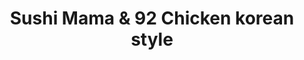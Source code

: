 ---
layout: place
title: Sushi Mama & 92 Chicken korean style
permalink: /virginia/virginia-beach/sushi-mama-92-chicken-korean-style.html
stateAbbr: VA
stateName: Virginia
cityName: Virginia Beach
seo:
  type: restaurant
  links: https://sushimama.menu11.com/
place_id: ChIJ66NmUt-VuokRrFnD3Q4G39Q
photos:
  - name: >-
      places/ChIJ66NmUt-VuokRrFnD3Q4G39Q/photos/AeeoHcLfxh3s-yK1WYuWlg1702pt1Ky-4luC6owisBp5yF7t6mfMhi3VrfujkLiSV63NQweJx3DOlXxapX9RrAI-8UM8614L_LbJDsddD-a_3phZQuibywdSeKMF-ZQkRw24mKX14GjBZus4gF2AOxGR36RF-lifn2OaCMkGsSZ8rLNbonYFW5TkEV8Hi7yVVp0ZeemVi_ZZWXkYGjdl7l47kzV0xRP1T7c44vhPi24S4QLXAgSKFbFGTltS84eGs2SMJX2RTbwmY1JpVJZz0FjLIHN4ifwapTuI2Nr9KkOqzlMutSQhFUNdqKk3yEZnnOq6o5yPYmGLxMp7H4rwJlCMLTqjgWqwDGM-AkIL8DvwJOlPOeXTx7uXZo-OrUMlXX2kU1rtaXEON6drERgaiuC_-QVEoIrE69Yj1iN_4cVEQBnihA
    widthPx: 4032
    heightPx: 3024
    authorAttributions:
      - displayName: MzShibaBaby Eason
        uri: https://maps.google.com/maps/contrib/114228307856759087459
        photoUri: >-
          https://lh3.googleusercontent.com/a-/ALV-UjXaL8AObDSbhkXB56Cv6vGpxxq_Uo6eLOyl3SBgnXyke87vZMdH=s100-p-k-no-mo
    flagContentUri: >-
      https://www.google.com/local/imagery/report/?cb_client=maps_api_places.places_api&image_key=!1e10!2sCIHM0ogKEICAgIDxyaPtAw&hl=en-US
    googleMapsUri: >-
      https://www.google.com/maps/place//data=!3m4!1e2!3m2!1sCIHM0ogKEICAgIDxyaPtAw!2e10!4m2!3m1!1s0x89ba95df5266a3eb:0xd4df060eddc359ac
  - name: >-
      places/ChIJ66NmUt-VuokRrFnD3Q4G39Q/photos/AeeoHcIMM_vG8QKVRHZEmy6cqk-AEZdEolEjeQHHQg-4tzmKNHsnuam7FIvD8oKlMArNIbWyeefjRVJD-8-LQQib0ZE9IgBl4EiqXY66-c-HpjHeZA0HDzA-qo9C4MNaIiqhtCsTXlwV_K5h01ElJ-KgwiThV3PgzU8gUrWZ1MJ244dMOqsLmmHcOISg2o8laB4Bdl66yfc7paRCIWDG6XQPW0XFstch7gpWuUXZ01fChVtiVYZlk-UnSqBAaV0et-XBI7caoZ23qJ26FsTEYsuFMmbfAQxnrqfId8HdSgtxc5ZPFA
    widthPx: 750
    heightPx: 1334
    authorAttributions:
      - displayName: Sushi Mama
        uri: https://maps.google.com/maps/contrib/111112349353207696631
        photoUri: >-
          https://lh3.googleusercontent.com/a-/ALV-UjVa5K02IDqdc4aTgbNLmBvo48fahUT1if01S4dxYd1HD3pzLBI=s100-p-k-no-mo
    flagContentUri: >-
      https://www.google.com/local/imagery/report/?cb_client=maps_api_places.places_api&image_key=!1e10!2sAF1QipMHW_NcBLmrjH8v7UlM3dAXcs1VHCj-T9rywAoD&hl=en-US
    googleMapsUri: >-
      https://www.google.com/maps/place//data=!3m4!1e2!3m2!1sAF1QipMHW_NcBLmrjH8v7UlM3dAXcs1VHCj-T9rywAoD!2e10!4m2!3m1!1s0x89ba95df5266a3eb:0xd4df060eddc359ac
  - name: >-
      places/ChIJ66NmUt-VuokRrFnD3Q4G39Q/photos/AeeoHcJvGSNHOlCPLM4dxnB8_GC8Ttawi0pzpypZH1FF6mLwF0jguxcK6_HMswEhFCqtjhWNytgUYBthVep96-gkyp9q89_fIQNEW_sWSRhRewXOc7XHK2aqow92LAcYD-XsfmA3WrGPJ5CYpD_OhDZillwIIgRS-aCU0AjFsCLq0wH2dbw5ASAJkVO4a268UiavpmYNReAyc6RMKfRCRbD7tW4usKk2XYxznK9HuEmJSgyV0PaQxtwkuirPRfQpA8lklnpudn5IconQoM4DEdq7zTsX61FQPJRH0zIF6dGPDw6qKfpisxhkfY5ZVU3xO-UZWD9q9TqM4IX4qtqYRTzRV6vOviihKGZAiUmMPeu-rKgg806fyjD3AOoa7FH8y3whGTEo2AIFKaDoJMlvVoII0ajoxPs0gbfCugo5fNn6v9Jo6A
    widthPx: 4032
    heightPx: 3024
    authorAttributions:
      - displayName: Zack C
        uri: https://maps.google.com/maps/contrib/117197800635315268113
        photoUri: >-
          https://lh3.googleusercontent.com/a/ACg8ocJogdoAUHA3POWTB8PzRK1yLCLRbfXJdNMswc9hNsa67fnuTJ_p=s100-p-k-no-mo
    flagContentUri: >-
      https://www.google.com/local/imagery/report/?cb_client=maps_api_places.places_api&image_key=!1e10!2sCIHM0ogKEICAgICn-LmdGw&hl=en-US
    googleMapsUri: >-
      https://www.google.com/maps/place//data=!3m4!1e2!3m2!1sCIHM0ogKEICAgICn-LmdGw!2e10!4m2!3m1!1s0x89ba95df5266a3eb:0xd4df060eddc359ac
  - name: >-
      places/ChIJ66NmUt-VuokRrFnD3Q4G39Q/photos/AeeoHcILvy11TwJ7WMkMNtblsm_4fuB6dpqRzZSMMSsuflQq5-XL17fo3JcQTmTFpvnyGOc_gfdrKvINQ_ccIpGURgYUg3BAnYAk2vt08KFsby55iBkFkMd9h36aiwxb6u9bZq_fz3kjV5sMtYiS-eVbFkrHYXAOjMO_yTT0VW_XF9tVJhqzYl6uo1lLlfbFfyopgChLhFomCZQvEovdsQ4JfkfxdOVP6k6POFfWfgjDQ2RzePUR6qjqdUudfeDR7M8b_l0aCOYXfNdJJq834Ref0EelFehU-pzH7hh_1dHI2vi-5Q
    widthPx: 3960
    heightPx: 2640
    authorAttributions:
      - displayName: Sushi Mama & 92 Chicken korean style
        uri: https://maps.google.com/maps/contrib/115270778983573569523
        photoUri: >-
          https://lh3.googleusercontent.com/a-/ALV-UjU18DZUXCGQ1A3Ux1qx7wmJdeTeVb2tq2e26TgojFY1Vp3FCuE=s100-p-k-no-mo
    flagContentUri: >-
      https://www.google.com/local/imagery/report/?cb_client=maps_api_places.places_api&image_key=!1e10!2sAF1QipMGKM6_Z4p9cWVRx0e-DHuHCQ4A5D1w2MoVfnQh&hl=en-US
    googleMapsUri: >-
      https://www.google.com/maps/place//data=!3m4!1e2!3m2!1sAF1QipMGKM6_Z4p9cWVRx0e-DHuHCQ4A5D1w2MoVfnQh!2e10!4m2!3m1!1s0x89ba95df5266a3eb:0xd4df060eddc359ac
  - name: >-
      places/ChIJ66NmUt-VuokRrFnD3Q4G39Q/photos/AeeoHcKnmR4mQrkIE9GOEuTQaVzKifoQin_M_xmq7VZvtDM8MxFylWig5y19HBsrmhGHKOsFKyaaN1onX14HvGCzJ3iwiXka8dGO4lpmYvoUjo75jGjYeKuf6StrYWmrIWGZbqLYZlLq7noU-PiYJYCjK3FJbbrM9RCMsNtNFsanZDEzuJd1rsKrVm4RhZgnay1cdomMRGXPm-9ZXEnMT143mGVyJ86gRigEGMjn-Vuq8yDAdgssdtQlsON6d6hGkPJpUemc-8uxEnG-CzaTyqGk20M8g-cTnHpzx3xVetTN2rVqMg
    widthPx: 580
    heightPx: 576
    authorAttributions:
      - displayName: Sushi Mama & 92 Chicken korean style
        uri: https://maps.google.com/maps/contrib/115270778983573569523
        photoUri: >-
          https://lh3.googleusercontent.com/a-/ALV-UjU18DZUXCGQ1A3Ux1qx7wmJdeTeVb2tq2e26TgojFY1Vp3FCuE=s100-p-k-no-mo
    flagContentUri: >-
      https://www.google.com/local/imagery/report/?cb_client=maps_api_places.places_api&image_key=!1e10!2sAF1QipOe_cnglPQvvftvKWLJKzC0lg0Z5lB3xUDeeav_&hl=en-US
    googleMapsUri: >-
      https://www.google.com/maps/place//data=!3m4!1e2!3m2!1sAF1QipOe_cnglPQvvftvKWLJKzC0lg0Z5lB3xUDeeav_!2e10!4m2!3m1!1s0x89ba95df5266a3eb:0xd4df060eddc359ac
  - name: >-
      places/ChIJ66NmUt-VuokRrFnD3Q4G39Q/photos/AeeoHcIWDGDDtWUNeOXMp3_g-45ApymbZlODpqJstaTjpd9OubJhgfUawPhp7MRn2zK4i3QClDeiE5WQ57orzMYJRlFN4If6Lf3WFbT1gYDQHpWATTNEuerob0920Qip3syfirEYgpKgbuhrenbMbAPSyEfG953mQ0xBNxZiZjj5MTw2Z66QIEcs1tAu-LD5POqnBNrJ0euWvo-GhuSapiPwqqPwgSTwiJ4k2iZBZe5vjTH7XNJFRQHBCMLPt4nkC_c8kaZfJXESMZ0F_M23YBjEW-E-HmmpioQ5eWrmmTreHFuJ8Q
    widthPx: 1280
    heightPx: 960
    authorAttributions:
      - displayName: Sushi Mama & 92 Chicken korean style
        uri: https://maps.google.com/maps/contrib/115270778983573569523
        photoUri: >-
          https://lh3.googleusercontent.com/a-/ALV-UjU18DZUXCGQ1A3Ux1qx7wmJdeTeVb2tq2e26TgojFY1Vp3FCuE=s100-p-k-no-mo
    flagContentUri: >-
      https://www.google.com/local/imagery/report/?cb_client=maps_api_places.places_api&image_key=!1e10!2sAF1QipOOq9r0fsQZdaXBt0nSdUUKC2Rh202yg5ggmMGp&hl=en-US
    googleMapsUri: >-
      https://www.google.com/maps/place//data=!3m4!1e2!3m2!1sAF1QipOOq9r0fsQZdaXBt0nSdUUKC2Rh202yg5ggmMGp!2e10!4m2!3m1!1s0x89ba95df5266a3eb:0xd4df060eddc359ac
  - name: >-
      places/ChIJ66NmUt-VuokRrFnD3Q4G39Q/photos/AeeoHcJxSzn_UD2Qj0d0x8rZOsGHR5Zpc1PkdxOvB8GS03h7WWm3cwfAjwP6GzdrO6lZ2Xvg2P1K4l8uOUmxbrpKk3jV6yehOCfNp2jEfJWtuLAUt-asYBhZ0UHOLXIziPsVsPKcVipiKKmibtcXMvPfXuVjpOaEmQ1z3oNpQJXik7JCKfvxDqUdnqkqFCdggUEO7inp9qkA6q3VYMMvVEWMPitxGvXMZDS7-iPW1bIvYXRaSH-vZZp5hwlYF_bzqj4Kw4yAgpt31AJnpEOEhsRPA51YvNwf7d-5DYhDUjV1gjo4FA
    widthPx: 2502
    heightPx: 1941
    authorAttributions:
      - displayName: Sushi Mama & 92 Chicken korean style
        uri: https://maps.google.com/maps/contrib/115270778983573569523
        photoUri: >-
          https://lh3.googleusercontent.com/a-/ALV-UjU18DZUXCGQ1A3Ux1qx7wmJdeTeVb2tq2e26TgojFY1Vp3FCuE=s100-p-k-no-mo
    flagContentUri: >-
      https://www.google.com/local/imagery/report/?cb_client=maps_api_places.places_api&image_key=!1e10!2sAF1QipN_OptZZZc7H5OOpIuxEVvtiW5P1fyAZPuH_gav&hl=en-US
    googleMapsUri: >-
      https://www.google.com/maps/place//data=!3m4!1e2!3m2!1sAF1QipN_OptZZZc7H5OOpIuxEVvtiW5P1fyAZPuH_gav!2e10!4m2!3m1!1s0x89ba95df5266a3eb:0xd4df060eddc359ac
  - name: >-
      places/ChIJ66NmUt-VuokRrFnD3Q4G39Q/photos/AeeoHcL7k4s69W9VsKRNjAGT5MoAI94luzotQAJlxYoQnsRKQs2H2jyXRutIvs3hH30c4p9gCMXgNHFInJF7V9TTH9QuuF7W3yD6LqBfsEWWtl4nDwM96mo2goSxPbwequH7AH9AZLFmA68K12FOXzWphrZw2NS_cvaCav9F2V_d43FAHgWhDIulzn1W7vrMYoDK5NNsDXcHHuEn74p4RScuZcNXf7i9qxGKoFWoXYi23FMvh6RgjdPvAQLsbwkJNaB_PVwQtmLL7UqrwE01poBrx8HQHAT_cQ-w2YzZib30W_94YA
    widthPx: 1920
    heightPx: 1080
    authorAttributions:
      - displayName: Sushi Mama & 92 Chicken korean style
        uri: https://maps.google.com/maps/contrib/115270778983573569523
        photoUri: >-
          https://lh3.googleusercontent.com/a-/ALV-UjU18DZUXCGQ1A3Ux1qx7wmJdeTeVb2tq2e26TgojFY1Vp3FCuE=s100-p-k-no-mo
    flagContentUri: >-
      https://www.google.com/local/imagery/report/?cb_client=maps_api_places.places_api&image_key=!1e10!2sAF1QipNBpoFJhSmStFZdUP1WL0It-HWm21sItrP3bFLf&hl=en-US
    googleMapsUri: >-
      https://www.google.com/maps/place//data=!3m4!1e2!3m2!1sAF1QipNBpoFJhSmStFZdUP1WL0It-HWm21sItrP3bFLf!2e10!4m2!3m1!1s0x89ba95df5266a3eb:0xd4df060eddc359ac
  - name: >-
      places/ChIJ66NmUt-VuokRrFnD3Q4G39Q/photos/AeeoHcJSSeadbxMphBxfWyeimXb15azleXnkE4OVkZBZFu_yIajrkOQA_nrX3LbmOqUlOKf3G_LIV3zQM-GltoiMfZyxGK7zic7DuFpt5fZ1x-0vuvf03H-YidrOZ8F8BCx7zwpsbsy6guILDUDTBsdjcIoQoBecUxmQ3a_RgFSNPosLn7gdX3ZmaP5pQe4JUI36weOFQR2o-gZCH_c6oGx0qkMyl_GVv8YnE01tQWP-L0qo_NNe-9TQ0dC9B_U1T2sVTiTxlEVFR9Lwcn9_XzUkIBKHIPOnB_qictABW9ogqzwW-w
    widthPx: 1920
    heightPx: 1080
    authorAttributions:
      - displayName: Sushi Mama & 92 Chicken korean style
        uri: https://maps.google.com/maps/contrib/115270778983573569523
        photoUri: >-
          https://lh3.googleusercontent.com/a-/ALV-UjU18DZUXCGQ1A3Ux1qx7wmJdeTeVb2tq2e26TgojFY1Vp3FCuE=s100-p-k-no-mo
    flagContentUri: >-
      https://www.google.com/local/imagery/report/?cb_client=maps_api_places.places_api&image_key=!1e10!2sAF1QipPA9MvwY6-NdlQJ03JVC8CKaUHUCz9d_L23qm5m&hl=en-US
    googleMapsUri: >-
      https://www.google.com/maps/place//data=!3m4!1e2!3m2!1sAF1QipPA9MvwY6-NdlQJ03JVC8CKaUHUCz9d_L23qm5m!2e10!4m2!3m1!1s0x89ba95df5266a3eb:0xd4df060eddc359ac
  - name: >-
      places/ChIJ66NmUt-VuokRrFnD3Q4G39Q/photos/AeeoHcLJ0ANvMPbNon-fGPsCg7gKlDcCGQyrHlOt55MxOogNBU0mG0_KRs3v0CozTKEc0pi4iJjNt6gL2-mzJyi6JWA9GIHMWnNohwuuTLdzfoOkBgeTxTgZTae9MAIyIIpiQ5Q9nX_uYjCaxTbmAr_SmLSvx5N4LXhg3qrya4-IuGnDP4CyIo5m479doFrmEScQN1_JqI3qP30BuxSn0x8_ZpQvMAMStHFpKU4ohVu9rZAfML_u-SMMFu58jUbwomyVh5NJ9zF0L5xKCl9K315Ho2bZ2gIQjF8DkqADuq8iFZ3PmA
    widthPx: 4032
    heightPx: 3024
    authorAttributions:
      - displayName: Sushi Mama & 92 Chicken korean style
        uri: https://maps.google.com/maps/contrib/115270778983573569523
        photoUri: >-
          https://lh3.googleusercontent.com/a-/ALV-UjU18DZUXCGQ1A3Ux1qx7wmJdeTeVb2tq2e26TgojFY1Vp3FCuE=s100-p-k-no-mo
    flagContentUri: >-
      https://www.google.com/local/imagery/report/?cb_client=maps_api_places.places_api&image_key=!1e10!2sAF1QipNrYmv8WsnfBIYyKTdpssC2xZBQ13eM_xNpCySf&hl=en-US
    googleMapsUri: >-
      https://www.google.com/maps/place//data=!3m4!1e2!3m2!1sAF1QipNrYmv8WsnfBIYyKTdpssC2xZBQ13eM_xNpCySf!2e10!4m2!3m1!1s0x89ba95df5266a3eb:0xd4df060eddc359ac
address: 424 Newtown Rd, Virginia Beach, VA 23462, USA
street: 424 Newtown Rd
city: Virginia Beach
state: VA
zip: '23462'
country: USA
neighborhood: Northwest
latitude: '36.852517'
longitude: '-76.177697'
accessibility_options:
  wheelchairAccessibleParking: true
  wheelchairAccessibleEntrance: true
  wheelchairAccessibleRestroom: true
  wheelchairAccessibleSeating: true
business_status: OPERATIONAL
name: Sushi Mama & 92 Chicken korean style
google_maps_links:
  directionsUri: >-
    https://www.google.com/maps/dir//''/data=!4m7!4m6!1m1!4e2!1m2!1m1!1s0x89ba95df5266a3eb:0xd4df060eddc359ac!3e0
  placeUri: https://maps.google.com/?cid=15338985516767074732
  writeAReviewUri: >-
    https://www.google.com/maps/place//data=!4m3!3m2!1s0x89ba95df5266a3eb:0xd4df060eddc359ac!12e1
  reviewsUri: >-
    https://www.google.com/maps/place//data=!4m4!3m3!1s0x89ba95df5266a3eb:0xd4df060eddc359ac!9m1!1b1
  photosUri: >-
    https://www.google.com/maps/place//data=!4m3!3m2!1s0x89ba95df5266a3eb:0xd4df060eddc359ac!10e5
primary_type: Japanese Restaurant
opening_hours:
  regular: null
  current: null
secondary_opening_hours:
  regular:
    weekdayDescriptions: null
    type: null
  current:
    weekdayDescriptions: null
    type: null
phone: (757) 554-0120
price_level: PRICE_LEVEL_MODERATE
price_range: $20 &ndash; $30
rating: '4.5'
rating_count: 0
website: https://sushimama.menu11.com/
description: >-
  Discover Sushi Mama in Virginia Beach, VA$$$Sushi Mama & 92 Chicken in
  Virginia Beach, VA, stands out as a casual dining spot blending Japanese
  flavors with Korean influences, making it a go-to for fresh sushi and hearty
  dishes in the area. This welcoming restaurant features a menu that highlights
  expertly prepared sushi rolls alongside flavorful Korean-style options like
  fried chicken, all served in a clean and accessible environment with ample
  parking and wheelchair-friendly features. Visitors appreciate the moderate
  pricing and variety of choices, from light sashimi to satisfying entrees that
  cater to different tastes. The spot's commitment to quality ingredients
  ensures a delightful experience, whether you're seeking a quick meal or a
  relaxed outing with friends. For those searching for top-rated sushi
  restaurants nearby, this location delivers a balanced mix of authentic tastes
  and modern convenience.
generative_summary: >-
  Discover Sushi Mama in Virginia Beach, VA$$$Sushi Mama & 92 Chicken in
  Virginia Beach, VA, stands out as a casual dining spot blending Japanese
  flavors with Korean influences, making it a go-to for fresh sushi and hearty
  dishes in the area. This welcoming restaurant features a menu that highlights
  expertly prepared sushi rolls alongside flavorful Korean-style options like
  fried chicken, all served in a clean and accessible environment with ample
  parking and wheelchair-friendly features. Visitors appreciate the moderate
  pricing and variety of choices, from light sashimi to satisfying entrees that
  cater to different tastes. The spot's commitment to quality ingredients
  ensures a delightful experience, whether you're seeking a quick meal or a
  relaxed outing with friends. For those searching for top-rated sushi
  restaurants nearby, this location delivers a balanced mix of authentic tastes
  and modern convenience.
generative_disclosure: Summarized by AI using the Grok-3-Mini model.
reviews:
  - name: >-
      places/ChIJ66NmUt-VuokRrFnD3Q4G39Q/reviews/ChZDSUhNMG9nS0VJQ0FnSUNuLUxtZEt3EAE
    relativePublishTimeDescription: 6 months ago
    rating: 5
    text:
      text: >-
        Our go to place for Korean fried chicken in the 757! Highly recommend
        the chicken combo platter! Suuupppper crunchy and flavorful! We enjoyed
        the sushi as well! Reasonably priced and friendly staff!
      languageCode: en
    originalText:
      text: >-
        Our go to place for Korean fried chicken in the 757! Highly recommend
        the chicken combo platter! Suuupppper crunchy and flavorful! We enjoyed
        the sushi as well! Reasonably priced and friendly staff!
      languageCode: en
    authorAttribution:
      displayName: Zack C
      uri: https://www.google.com/maps/contrib/117197800635315268113/reviews
      photoUri: >-
        https://lh3.googleusercontent.com/a/ACg8ocJogdoAUHA3POWTB8PzRK1yLCLRbfXJdNMswc9hNsa67fnuTJ_p=s128-c0x00000000-cc-rp-mo-ba4
    publishTime: '2024-09-22T17:51:30.049892Z'
    flagContentUri: >-
      https://www.google.com/local/review/rap/report?postId=ChZDSUhNMG9nS0VJQ0FnSUNuLUxtZEt3EAE&d=17924085&t=1
    googleMapsUri: >-
      https://www.google.com/maps/reviews/data=!4m6!14m5!1m4!2m3!1sChZDSUhNMG9nS0VJQ0FnSUNuLUxtZEt3EAE!2m1!1s0x89ba95df5266a3eb:0xd4df060eddc359ac
  - name: >-
      places/ChIJ66NmUt-VuokRrFnD3Q4G39Q/reviews/ChZDSUhNMG9nS0VJQ0FnTURRbHFHTGR3EAE
    relativePublishTimeDescription: a month ago
    rating: 5
    text:
      text: >-
        Food was amazing services was too sushi is the best and owner gave me
        new items not on the menu yet. You gotta get the wings all the wings are
        good
      languageCode: en
    originalText:
      text: >-
        Food was amazing services was too sushi is the best and owner gave me
        new items not on the menu yet. You gotta get the wings all the wings are
        good
      languageCode: en
    authorAttribution:
      displayName: Nightowl Tactical
      uri: https://www.google.com/maps/contrib/111429549708803193532/reviews
      photoUri: >-
        https://lh3.googleusercontent.com/a-/ALV-UjXhy9y17y8WImJFXaYqQh-mIzzwXvnmt53-jfwdd7gaBhnoTrE=s128-c0x00000000-cc-rp-mo
    publishTime: '2025-03-10T23:26:18.151175Z'
    flagContentUri: >-
      https://www.google.com/local/review/rap/report?postId=ChZDSUhNMG9nS0VJQ0FnTURRbHFHTGR3EAE&d=17924085&t=1
    googleMapsUri: >-
      https://www.google.com/maps/reviews/data=!4m6!14m5!1m4!2m3!1sChZDSUhNMG9nS0VJQ0FnTURRbHFHTGR3EAE!2m1!1s0x89ba95df5266a3eb:0xd4df060eddc359ac
  - name: >-
      places/ChIJ66NmUt-VuokRrFnD3Q4G39Q/reviews/ChdDSUhNMG9nS0VJQ0FnSUNfeXRyT3NBRRAB
    relativePublishTimeDescription: 2 months ago
    rating: 4
    text:
      text: >-
        A great sushi spot but honestly their Korean fried chicken is what stood
        out to me.
      languageCode: en
    originalText:
      text: >-
        A great sushi spot but honestly their Korean fried chicken is what stood
        out to me.
      languageCode: en
    authorAttribution:
      displayName: Samantha Simms
      uri: https://www.google.com/maps/contrib/102217449072584768552/reviews
      photoUri: >-
        https://lh3.googleusercontent.com/a-/ALV-UjVLq5OxDrPipd8b-_Yscb0ANmYb7QH2B8w1XwoOb1Gqn2hOa4Z2=s128-c0x00000000-cc-rp-mo-ba3
    publishTime: '2025-01-14T23:48:39.627493Z'
    flagContentUri: >-
      https://www.google.com/local/review/rap/report?postId=ChdDSUhNMG9nS0VJQ0FnSUNfeXRyT3NBRRAB&d=17924085&t=1
    googleMapsUri: >-
      https://www.google.com/maps/reviews/data=!4m6!14m5!1m4!2m3!1sChdDSUhNMG9nS0VJQ0FnSUNfeXRyT3NBRRAB!2m1!1s0x89ba95df5266a3eb:0xd4df060eddc359ac
  - name: >-
      places/ChIJ66NmUt-VuokRrFnD3Q4G39Q/reviews/ChdDSUhNMG9nS0VJQ0FnSUNKNzVLeC1BRRAB
    relativePublishTimeDescription: a year ago
    rating: 5
    text:
      text: >-
        Delectable sushi and fried chicken tenders!! The restaurant is
        welcoming, pretty setting, and super clean! The staff is very friendly
        and attentive. I got the sushi Lovers Lunch combo which has 6pc tuna
        roll, California roll, and salmon roll each. It was so yummy, fresh,
        light and delicious!! The presentation is top-notch. The chicken is
        honestly to DIE FOR! So juicy, breading is light, it’s perfect! I 100%
        recommend coming here!
      languageCode: en
    originalText:
      text: >-
        Delectable sushi and fried chicken tenders!! The restaurant is
        welcoming, pretty setting, and super clean! The staff is very friendly
        and attentive. I got the sushi Lovers Lunch combo which has 6pc tuna
        roll, California roll, and salmon roll each. It was so yummy, fresh,
        light and delicious!! The presentation is top-notch. The chicken is
        honestly to DIE FOR! So juicy, breading is light, it’s perfect! I 100%
        recommend coming here!
      languageCode: en
    authorAttribution:
      displayName: Litzy A
      uri: https://www.google.com/maps/contrib/109502717932627661163/reviews
      photoUri: >-
        https://lh3.googleusercontent.com/a-/ALV-UjUDvmi_LOoaaf0rkCRj1e38FUH8BgVSsC4wh6llCa-SIz7t2mat=s128-c0x00000000-cc-rp-mo-ba5
    publishTime: '2023-07-07T18:14:22.448124Z'
    flagContentUri: >-
      https://www.google.com/local/review/rap/report?postId=ChdDSUhNMG9nS0VJQ0FnSUNKNzVLeC1BRRAB&d=17924085&t=1
    googleMapsUri: >-
      https://www.google.com/maps/reviews/data=!4m6!14m5!1m4!2m3!1sChdDSUhNMG9nS0VJQ0FnSUNKNzVLeC1BRRAB!2m1!1s0x89ba95df5266a3eb:0xd4df060eddc359ac
  - name: >-
      places/ChIJ66NmUt-VuokRrFnD3Q4G39Q/reviews/ChZDSUhNMG9nS0VJQ0FnTURRMXVIekdREAE
    relativePublishTimeDescription: a month ago
    rating: 3
    text:
      text: >-
        We moved away about 2.5 years ago and were regulars at Sushi Mama. Since
        we were in town for work, we penciled in a chance to go again. It was
        quickly apparent that it is under new ownership since our last visit.


        The gentleman who took our order was kind…but also working other tables,
        answering the phone, preparing sushi and other duties all while wearing
        the same pair of gloves. Something about seeing multiple food health
        safety violations for something like sushi turned us off. So, we left
        before he was able to assemble the sushi or before we were able to have
        a meal.


        We left a neutral rating for the food, since we didn’t try it. I will
        say the chicken looked good that came out! But the sanitation needs
        addressed for the sushi assembly.
      languageCode: en
    originalText:
      text: >-
        We moved away about 2.5 years ago and were regulars at Sushi Mama. Since
        we were in town for work, we penciled in a chance to go again. It was
        quickly apparent that it is under new ownership since our last visit.


        The gentleman who took our order was kind…but also working other tables,
        answering the phone, preparing sushi and other duties all while wearing
        the same pair of gloves. Something about seeing multiple food health
        safety violations for something like sushi turned us off. So, we left
        before he was able to assemble the sushi or before we were able to have
        a meal.


        We left a neutral rating for the food, since we didn’t try it. I will
        say the chicken looked good that came out! But the sanitation needs
        addressed for the sushi assembly.
      languageCode: en
    authorAttribution:
      displayName: Cheyenne Swisher
      uri: https://www.google.com/maps/contrib/107464850385973596868/reviews
      photoUri: >-
        https://lh3.googleusercontent.com/a/ACg8ocJv9OgFNSivr8KlHVR8GG2tDHnbyETMg0CBNOSYn3jucRGoMg=s128-c0x00000000-cc-rp-mo-ba2
    publishTime: '2025-03-11T00:22:44.598830Z'
    flagContentUri: >-
      https://www.google.com/local/review/rap/report?postId=ChZDSUhNMG9nS0VJQ0FnTURRMXVIekdREAE&d=17924085&t=1
    googleMapsUri: >-
      https://www.google.com/maps/reviews/data=!4m6!14m5!1m4!2m3!1sChZDSUhNMG9nS0VJQ0FnTURRMXVIekdREAE!2m1!1s0x89ba95df5266a3eb:0xd4df060eddc359ac
review_summary: >-
  What Customers Are Buzzing About$$$Folks rave about the standout Korean fried
  chicken and fresh sushi at this spot, often calling it a must-try for its
  crunchy textures and bold flavors that keep diners coming back. Many highlight
  the friendly service and reasonable prices, making it an easy choice for
  casual meals with family or groups looking for something satisfying. While
  most experiences are positive, a few mentions of service multitasking suggest
  room for smoother operations during busy times, but overall, the food's appeal
  shines through. If you're on the hunt for great sushi places near you, this
  restaurant delivers solid portions and tasty combinations that leave a lasting
  impression. In the end, it's a welcoming option that honestly hits the mark
  for flavor and value, encouraging repeat visits for anyone exploring local
  eats.
review_disclosure: Summarized by AI using the Grok-3-Mini model.
parking_options:
  freeParkingLot: true
  freeStreetParking: true
  valetParking: false
payment_options:
  acceptsCreditCards: true
  acceptsDebitCards: true
  acceptsCashOnly: false
  acceptsNfc: true
allow_dogs: null
curbside_pickup: false
delivery: true
dine_in: true
good_for_children: true
good_for_groups: true
good_for_sports: false
live_music: false
menu_for_children: null
outdoor_seating: false
reservable: true
restroom: true
serves_beer: true
serves_breakfast: false
serves_brunch: null
serves_cocktails: null
serves_coffee: null
serves_dinner: true
serves_dessert: true
serves_lunch: true
serves_vegetarian_food: true
serves_wine: true
takeout: true
update_category: pro
places_description: >-
  Chain teppanyaki grill serving steaks & seafood, plus sushi & a traditional
  Japanese menu.

---